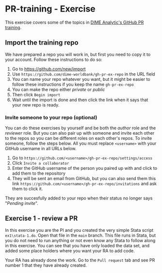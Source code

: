 # PR-training - Exercise

This exercise covers some of the topics in [DIME Analytic's GitHub PR training](https://osf.io/umqzn/).

## Import the training repo

We have prepared a repo you will work in, but first you need to copy it to your account. Follow these instructions to do so:

1. Go to https://github.com/new/import
2. Use `https://github.com/dime-worldbank/gh-pr-ex-repo` in the URL field
3. You can name your repo whatever you want, but it might be easier to follow these instructions if you keep the name `gh-pr-ex-repo`
4. You can make the repo either _private_ or _public_
5. Then click `Begin import`
6. Wait until the import is done and then click the link when it says that your new repo is ready.

### Invite someone to your repo (optional)

You can do these exercises by yourself and be both the _author_ role and the _reviewer_ role. But you can also pair up with someone and invite each other to the repos so you can be different roles on each other's repos. To invite someone, follow the steps below. All you must replace `<username>` with your GitHub username in all URLs below.

1. Go to `https://github.com/<username>/gh-pr-ex-repo/settings/access`
2. Click `Invite a collaborator`
3. Enter the GitHub username of the person you paired up with and click to add them to the repository
4. They will be sent an email from GitHub, but you can also send them this link `https://github.com/<username>/gh-pr-ex-repo/invitations` and ask them to click it.

They are succesfully added to your repo when their status no longer says "_Pending invite_".

## Exercise 1 - review a PR

In this exercise you are the PI
and you created the very simple Stata script `ex1\stata-1.do`.
Open that file in the `main` branch.
This file runs in Stata,
but you do not need to run anything or
not even know any Stata to follow along in this exercise.
You can see that you have only loaded the data set,
and added some place holders where you want your RA to add code.

Your RA has already done the work. Go to the `Pull request` tab and see PR number 1 that they have already created.
